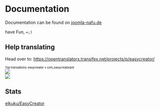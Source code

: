Documentation
=============
Documentation can be found on [joomla-nafu.de](http://wiki.joomla-nafu.de/joomla-dokumentation/Benutzer:Elkuku/Proyektz/EasyCreator)

have Fun,
`=;)`

## Help translating
Head over to: https://opentranslators.transifex.net/projects/p/easycreator/

<a target="_blank" style="text-decoration:none; color:black; font-size:66%" href="https://opentranslators.transifex.net/projects/p/easycreator/resource/com_easycreatorpot/" 
title="See more information on Transifex.net">Top translations: easycreator » com_easycreatorpot</a><br/>
<img border="0" src="https://opentranslators.transifex.net/projects/p/easycreator/resource/com_easycreatorpot/chart/image_png"/><br/>
<a target="_blank" href="https://opentranslators.transifex.net/"><img border="0" src="https://sw.transifex.net/9/static/charts/images/tx-logo-micro.png"/></a>

## Stats

<a href="http://elkuku.github.com/EasyCreator/">elkuku/EasyCreator</a>
